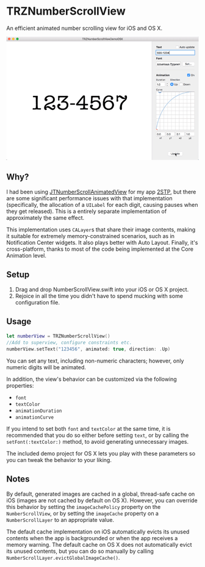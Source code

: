 TRZNumberScrollView
===
An efficient animated number scrolling view for iOS and OS X.

![Demo](demo.gif)

Why?
---
I had been using [JTNumberScrollAnimatedView](https://github.com/jonathantribouharet/JTNumberScrollAnimatedView) for my app [2STP](https://geo.itunes.apple.com/us/app/2stp-authenticator/id954311670?ls=1&mt=8), but there are some significant performance issues with that implementation (specifically, the allocation of a `UILabel` for each digit, causing pauses when they get released). This is a entirely separate implementation of approximately the same effect.

This implementation uses `CALayer`s that share their image contents, making it suitable for extremely memory-constrained scenarios, such as in Notification Center widgets. It also plays better with Auto Layout. Finally, it's cross-platform, thanks to most of the code being implemented at the Core Animation level.

Setup
---
1. Drag and drop NumberScrollView.swift into your iOS or OS X project.
2. Rejoice in all the time you didn't have to spend mucking with some configuration file.

Usage
---
```swift
let numberView = TRZNumberScrollView()
//Add to superview, configure constraints etc.
numberView.setText("123456", animated: true, direction: .Up)
```

You can set any text, including non-numeric characters; however, only numeric digits will be animated.

In addition, the view's behavior can be customized via the following properties:
- `font`
- `textColor`
- `animationDuration`
- `animationCurve`

If you intend to set both `font` and `textColor` at the same time, it is recommended that you do so either before setting `text`, or by calling the `setFont(:textColor:)` method, to avoid generating unnecessary images.

The included demo project for OS X lets you play with these parameters so you can tweak the behavior to your liking. 

Notes
---
By default, generated images are cached in a global, thread-safe cache on iOS (images are not cached by default on OS X). However, you can override this behavior by setting the `imageCachePolicy` property on the `NumberScrollView`, or by setting the `imageCache` property on a `NumberScrollLayer` to an appropriate value.

The default cache implementation on iOS automatically evicts its unused contents when the app is backgrounded or when the app receives a memory warning. The default cache on OS X does not automatically evict its unused contents, but you can do so manually by calling `NumberScrollLayer.evictGlobalImageCache()`.
